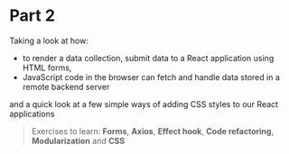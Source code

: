 # Part 2

Taking a look at how: 
- to render a data collection, submit data to a React application using HTML forms, 
- JavaScript code in the browser can fetch and handle data stored in a remote backend server 

and a quick look at a few simple ways of adding CSS styles to our React applications

> Exercises to learn: **Forms**, **Axios**, **Effect hook**, **Code refactoring**, **Modularization** and **CSS**